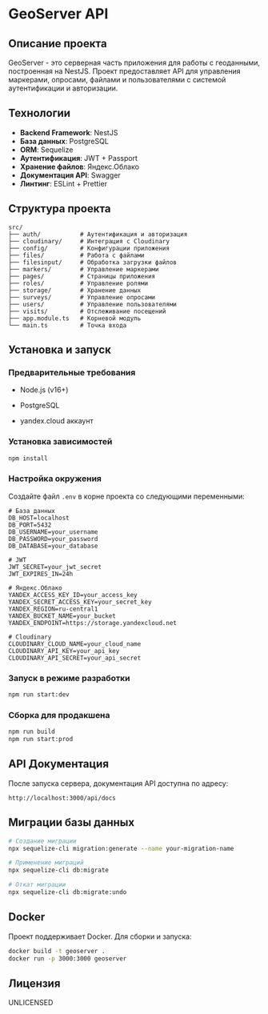 # GeoServer API

## Описание проекта
GeoServer - это серверная часть приложения для работы с геоданными, построенная на NestJS. Проект предоставляет API для управления маркерами, опросами, файлами и пользователями с системой аутентификации и авторизации.

## Технологии
- **Backend Framework**: NestJS
- **База данных**: PostgreSQL
- **ORM**: Sequelize
- **Аутентификация**: JWT + Passport
- **Хранение файлов**: Яндекс.Облако 
- **Документация API**: Swagger
- **Линтинг**: ESLint + Prettier

## Структура проекта
```
src/
├── auth/           # Аутентификация и авторизация
├── cloudinary/     # Интеграция с Cloudinary
├── config/         # Конфигурации приложения
├── files/          # Работа с файлами
├── filesinput/     # Обработка загрузки файлов
├── markers/        # Управление маркерами
├── pages/          # Страницы приложения
├── roles/          # Управление ролями
├── storage/        # Хранение данных
├── surveys/        # Управление опросами
├── users/          # Управление пользователями
├── visits/         # Отслеживание посещений
├── app.module.ts   # Корневой модуль
└── main.ts         # Точка входа
```

## Установка и запуск

### Предварительные требования
- Node.js (v16+)
- PostgreSQL

- yandex.cloud аккаунт

### Установка зависимостей
```bash
npm install
```

### Настройка окружения
Создайте файл `.env` в корне проекта со следующими переменными:
```env
# База данных
DB_HOST=localhost
DB_PORT=5432
DB_USERNAME=your_username
DB_PASSWORD=your_password
DB_DATABASE=your_database

# JWT
JWT_SECRET=your_jwt_secret
JWT_EXPIRES_IN=24h

# Яндекс.Облако
YANDEX_ACCESS_KEY_ID=your_access_key
YANDEX_SECRET_ACCESS_KEY=your_secret_key
YANDEX_REGION=ru-central1
YANDEX_BUCKET_NAME=your_bucket
YANDEX_ENDPOINT=https://storage.yandexcloud.net

# Cloudinary
CLOUDINARY_CLOUD_NAME=your_cloud_name
CLOUDINARY_API_KEY=your_api_key
CLOUDINARY_API_SECRET=your_api_secret
```

### Запуск в режиме разработки
```bash
npm run start:dev
```

### Сборка для продакшена
```bash
npm run build
npm run start:prod
```

## API Документация
После запуска сервера, документация API доступна по адресу:
```
http://localhost:3000/api/docs
```

## Миграции базы данных
```bash
# Создание миграции
npx sequelize-cli migration:generate --name your-migration-name

# Применение миграций
npx sequelize-cli db:migrate

# Откат миграции
npx sequelize-cli db:migrate:undo
```

## Docker
Проект поддерживает Docker. Для сборки и запуска:
```bash
docker build -t geoserver .
docker run -p 3000:3000 geoserver
```

## Лицензия
UNLICENSED
